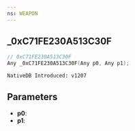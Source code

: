 ```yaml
---
ns: WEAPON
---
```

## _0xC71FE230A513C30F

```c
// 0xC71FE230A513C30F
Any _0xC71FE230A513C30F(Any p0, Any p1);
```

```
NativeDB Introduced: v1207
```

## Parameters
* **p0**:
* **p1**:
